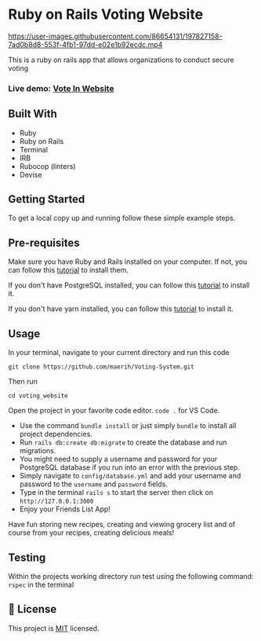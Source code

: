 

# Ruby on Rails Voting Website




https://user-images.githubusercontent.com/86654131/197827158-7ad0b8d8-553f-4fb1-97dd-e02e1b92ecdc.mp4



This is a ruby on rails app that allows organizations to conduct secure voting

### Live demo: [Vote In Website](https://trance-vote-in.herokuapp.com/)


## Built With

- Ruby
- Ruby on Rails
- Terminal
- IRB
- Rubocop (linters)
- Devise



## Getting Started

To get a local copy up and running follow these simple example steps.


## Pre-requisites
Make sure you have Ruby and Rails installed on your computer. If not, you can follow this [tutorial](https://guides.rubyonrails.org/getting_started.html#creating-a-new-rails-project) to install them.

If you don't have PostgreSQL installed, you can follow this [tutorial](https://www.postgresql.org/download/) to install it.

If you don't have yarn installed, you can follow this [tutorial](https://classic.yarnpkg.com/en/docs/install/#debian-stable) to install it.
  
## Usage
In your terminal, navigate to your current directory and run this code

`git clone https://github.com/maerih/Voting-System.git`

Then run

`cd voting_website`

Open the project in your favorite code editor. `code .` for VS Code.

  - Use the command `bundle install` or just simply `bundle` to install all project dependencies.
  - Run `rails db:create db:migrate` to create the database and run migrations.
  - You might need to supply a username and password for your PostgreSQL database if you run into an error with the previous step.
  - Simply navigate to `config/database.yml` and add your username and password to the `username` and `password` fields.
  - Type in the terminal `rails s` to start the server then click on `http://127.0.0.1:3000`
  - Enjoy your Friends List App!
  
  Have fun storing new recipes, creating and viewing grocery list and of course from your recipes, creating delicious meals!



## Testing

   Within the projects working directory run test using the following command:
  `rspec` in the terminal







## 📝 License

This project is [MIT](LICENSE) licensed.
